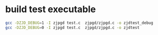 


# build test executable
```bash
gcc -DZJD_DEBUG=1 -I zjpgd test.c  zjpgd/zjpgd.c -o zjdtest_debug
gcc -DZJD_DEBUG=0 -I zjpgd test.c  zjpgd/zjpgd.c -o zjdtest
```

